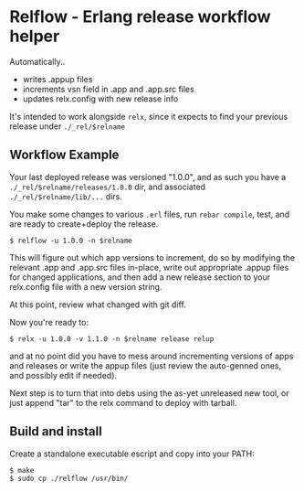 # Relflow - Erlang release workflow helper

Automatically..

* writes .appup files
* increments vsn field in .app and .app.src files
* updates relx.config with new release info

It's intended to work alongside ````relx````, since it expects to find
your previous release under ````./_rel/$relname````

## Workflow Example

Your last deployed release was versioned "1.0.0", and as such you have a
````./_rel/$relname/releases/1.0.0```` dir, and associated
````./_rel/$relname/lib/...```` dirs.

You make some changes to various ````.erl```` files, run ````rebar
compile````, test, and are ready to create+deploy the release.

    $ relflow -u 1.0.0 -n $relname

This will figure out which app versions to increment, do so by modifying
the relevant .app and .app.src files in-place, write out appropriate
.appup files for changed applications, and then add a new release
section to your relx.config file with a new version string.

At this point, review what changed with git diff.

Now you're ready to:

    $ relx -u 1.0.0 -v 1.1.0 -n $relname release relup

and at no point did you have to mess around incrementing versions of
apps and releases or write the appup files (just review the auto-genned
ones, and possibly edit if needed).

Next step is to turn that into debs using the as-yet unreleased new
tool, or just append "tar" to the relx command to deploy with tarball.


## Build and install

Create a standalone executable escript and copy into your PATH:

    $ make
    $ sudo cp ./relflow /usr/bin/

